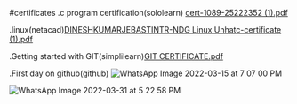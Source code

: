 
#certificates
  .c program certification(sololearn) [cert-1089-25222352 (1).pdf](https://github.com/DINESHKUMARJEBASTINTR/M1_March_2022/files/8253686/cert-1089-25222352.1.pdf)


  .linux(netacad)[DINESHKUMARJEBASTINTR-NDG Linux Unhatc-certificate (1).pdf](https://github.com/DINESHKUMARJEBASTINTR/M1_March_2022/files/8253688/DINESHKUMARJEBASTINTR-NDG.Linux.Unhatc-certificate.1.pdf)

  .Getting started with GIT(simplilearn)[GIT CERTIFICATE.pdf](https://github.com/DINESHKUMARJEBASTINTR/M1_March_2022/files/8253691/GIT.CERTIFICATE.pdf)

  .First day on github(github) ![WhatsApp Image 2022-03-15 at 7 07 00 PM](https://user-images.githubusercontent.com/101498911/158389785-9a850989-1371-47bd-8af3-9a0e54c86e1b.jpeg)


![WhatsApp Image 2022-03-31 at 5 22 58 PM](https://user-images.githubusercontent.com/101498911/161049059-e78072fa-e103-44e3-b407-48516039a284.jpeg)

  
